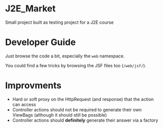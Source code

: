 J2E_Market
==========

Small project built as testing project for a J2E course

# Developer Guide

Just browse the code a bit, especially the `web` namespace.

You could find a few tricks by browsing the JSF files too (`/web/jsf/`).

# Improvments

- Hard or soft proxy on the HttpRequest (and response) that the action can access
- Controller actions should not be required to generate their own ViewBags (although it should still be possible)
- Controller actions should **definitely** generate their answer via a factory